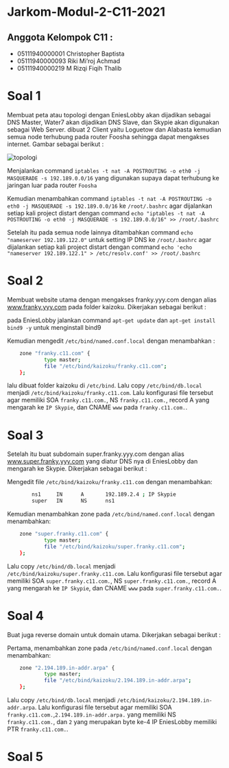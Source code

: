 # Jarkom-Modul-2-C11-2021

## Anggota Kelompok C11 : <br>
- 05111940000001 Christopher Baptista
- 05111940000093 Riki Mi’roj Achmad
- 05111940000219 M Rizqi Fiqih Thalib

# Soal 1 <br>
Membuat peta atau topologi dengan EniesLobby akan dijadikan sebagai DNS Master, Water7 akan dijadikan DNS Slave, dan Skypie akan digunakan sebagai Web Server. dibuat 2 Client yaitu Loguetow dan Alabasta kemudian semua node terhubung pada router Foosha sehingga dapat mengakses internet. Gambar sebagai berikut : <br>

![topologi](https://user-images.githubusercontent.com/62735317/139535006-fd099c8b-d573-429a-9b8a-c0e7a6f1abfd.PNG)

Menjalankan command `iptables -t nat -A POSTROUTING -o eth0 -j MASQUERADE -s 192.189.0.0/16` yang digunakan supaya dapat terhubung ke jaringan luar pada router `Foosha`

Kemudian menambahkan command `iptables -t nat -A POSTROUTING -o eth0 -j MASQUERADE -s 192.189.0.0/16` ke `/root/.bashrc` agar dijalankan setiap kali project distart dengan command `echo "iptables -t nat -A POSTROUTING -o eth0 -j MASQUERADE -s 192.189.0.0/16" >> /root/.bashrc`

Setelah itu pada semua node lainnya ditambahkan command `echo "nameserver 192.189.122.0"` untuk setting IP DNS ke `/root/.bashrc` agar dijalankan setiap kali project distart dengan command `echo 'echo "nameserver 192.189.122.1" > /etc/resolv.conf' >> /root/.bashrc`


# Soal 2 <br>
Membuat website utama dengan mengakses franky.yyy.com dengan alias www.franky.yyy.com pada folder kaizoku. Dikerjakan sebagai berikut : 

pada EniesLobby jalankan command `apt-get update` dan `apt-get install bind9 -y` untuk menginstall bind9

Kemudian mengedit `/etc/bind/named.conf.local` dengan menambahkan :

```bash
    zone "franky.c11.com" {
            type master;
            file "/etc/bind/kaizoku/franky.c11.com";
    };
```

lalu dibuat folder kaizoku di `/etc/bind`. Lalu copy `/etc/bind/db.local` menjadi `/etc/bind/kaizoku/franky.c11.com`. Lalu konfigurasi file tersebut agar memiliki SOA `franky.c11.com.`, NS `franky.c11.com.`, record A yang mengarah ke `IP Skypie`, dan CNAME `www` pada `franky.c11.com.`.

# Soal 3
Setelah itu buat subdomain super.franky.yyy.com dengan alias www.super.franky.yyy.com yang diatur DNS nya di EniesLobby dan mengarah ke Skypie. Dikerjakan sebagai berikut : 

Mengedit file `/etc/bind/kaizoku/franky.c11.com` dengan menambahkan:

```bash
        ns1     IN      A       192.189.2.4 ; IP Skypie
        super   IN      NS      ns1
```

Kemudian menambahkan zone pada `/etc/bind/named.conf.local` dengan menambahkan:

```bash
    zone "super.franky.c11.com" {
            type master;
            file "/etc/bind/kaizoku/super.franky.c11.com";
    };
```

Lalu copy `/etc/bind/db.local` menjadi `/etc/bind/kaizoku/super.franky.c11.com`. Lalu konfigurasi file tersebut agar memiliki SOA `super.franky.c11.com.`, NS `super.franky.c11.com.`, record A yang mengarah ke `IP Skypie`, dan CNAME `www` pada `super.franky.c11.com.`.

# Soal 4
Buat juga reverse domain untuk domain utama. Dikerjakan sebagai berikut :

Pertama, menambahkan zone pada `/etc/bind/named.conf.local` dengan menambahkan:

```bash
    zone "2.194.189.in-addr.arpa" {
            type master;
            file "/etc/bind/kaizoku/2.194.189.in-addr.arpa";
    };
```

Lalu copy `/etc/bind/db.local` menjadi `/etc/bind/kaizoku/2.194.189.in-addr.arpa`. Lalu konfigurasi file tersebut agar memiliki SOA `franky.c11.com.`,`2.194.189.in-addr.arpa.` yang memiliki NS `franky.c11.com.`, dan `2` yang merupakan byte ke-4 IP EniesLobby memiliki PTR `franky.c11.com.`.

# Soal 5

